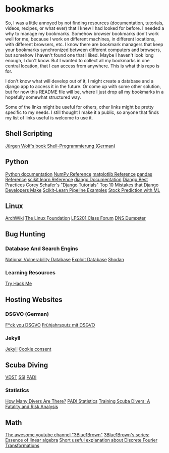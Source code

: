 # bookmarks

So, I was a little annoyed by not finding resources (documentation, tutorials,
videos, recipes, or what ever) that I knew I had looked for before. I needed a
why to manage my bookmarks. Somehow browser bookmarks don't work well for me,
because I work on different machines, in different locations, with different
browsers, etc. I know there are bookmark managers that keep your bookmarks
synchronized between different computers and browsers, but somehow I haven't
found one that I liked. Maybe I haven't look long enough, I don't know. But I
wanted to collect all my bookmarks in one central location, that I can access
from anywhere. This is what this repo is for.

I don't know what will develop out of it, I might create a database and a
django app to access it in the future. Or come up with some other solution, but
for now this README file will be, where I just drop all my bookmarks in a
hopefully somewhat structured way.

Some of the links might be useful for others, other links might be pretty
specific to my needs. I still thought I make it a public, so anyone that finds
my list of links useful is welcome to use it.


## Shell Scripting

[Jürgen Wolf's book Shell-Programmierung (German)](https://openbook.rheinwerk-verlag.de/shell_programmierung/)


## Python

[Python documentation](https://docs.python.org/3/)
[NumPy Reference](https://numpy.org/doc/stable/reference/index.html)
[matplotlib Reference](https://matplotlib.org/stable/api/index)
[pandas Reference](https://pandas.pydata.org/docs/reference/index.html)
[scikit learn Reference](https://scikit-learn.org/stable/modules/classes.html)
[django Documentation](https://docs.djangoproject.com/en/4.0/)
[Django Best Practices](https://django-best-practices.readthedocs.io/en/latest/index.html)
[Corey Schafer's "Django Tutorials"](https://www.youtube.com/playlist?list=PL-osiE80TeTtoQCKZ03TU5fNfx2UY6U4p)
[Top 10 Mistakes that Django Developers Make](https://www.toptal.com/django/django-top-10-mistakes)
[Scikit-Learn Pipeline
Examples](https://queirozf.com/entries/scikit-learn-pipeline-examples#text-classification-nlp)
[Stock Prediction with ML](https://alphascientist.com/data_management.html)


## Linux

[ArchWiki](https://wiki.archlinux.org/)
[The Linux Foundation](https://linuxfoundation.org/)
[LFS201 Class Forum](https://forum.linuxfoundation.org/categories/lfs201-class-forum)
[DNS Dumpster](https://dnsdumpster.com/)


## Bug Hunting


### Database And Search Engins

[National Vulnerability Database](https://nvd.nist.gov/vuln/full-listing)
[Exploit Database](https://www.exploit-db.com/)
[Shodan](https://www.shodan.io/)


### Learning Resources

[Try Hack Me](https://tryhackme.com/)


## Hosting Websites


### DSGVO (German)

[F\*ck you DSGVO](https://www.kevinpapst.de/persoenliche-erfahrungen-mit-der-dsgvo/)
[Frühjahrsputz mit DSGVO](https://www.arminhanisch.de/2018/03/dsgvo-umstellung/)


### Jekyll

[Jekyll](https://jekyllrb.com/)
[Cookie consent](https://jekyllcodex.org/without-plugin/cookie-consent/)


## Scuba Diving

[VDST](https://www.vdst.de/)
[SSI](https://www.divessi.com/)
[PADI](https://www.padi.com/)


### Statistics

[How Many Divers Are There?](http://www.undercurrent.org/UCnow/dive_magazine/2007/HowManyDivers200705.html)
[PADI Statistics](https://www.padi.com/corporate/company-info)
[Training Scuba Divers: A Fatality and Risk Analysis](http://d35gjurzz1vdcl.cloudfront.net/ftw-files/Day1/Evidence/5.pdf)


## Math

[The awesome youtube channel
"3Blue1Brown"](https://www.youtube.com/channel/UCYO_jab_esuFRV4b17AJtAw)
[3Blue1Brown's series: Essence of linear
algebra](https://www.youtube.com/playlist?list=PLZHQObOWTQDPD3MizzM2xVFitgF8hE_ab)
[Short useful explanation about Discrete Fourier Transformations](https://www.youtube.com/watch?v=mkGsMWi_j4Q)

